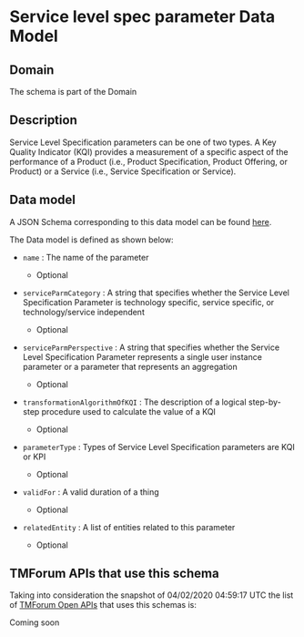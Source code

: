 # Service level spec parameter Data Model

## Domain

The  schema is part of the  Domain

## Description

Service Level Specification parameters can be one of two types. A Key Quality Indicator (KQI) 
provides a measurement of a specific aspect of the performance of a Product (i.e., Product 
Specification, Product Offering, or Product) or a Service (i.e., Service Specification or Service).

## Data model

A JSON Schema corresponding to this data model can be found
[here](https://github.com/tmforum-rand/schemas/blob/candidates/Service/ServiceLevelSpecParameter.schema.json).

The Data model is defined as shown below:

- `name` : The name of the parameter

  - Optional


- `serviceParmCategory` : A string that specifies whether the Service Level Specification Parameter is technology specific, service specific, or technology/service independent

  - Optional


- `serviceParmPerspective` : A string that specifies whether the Service Level Specification Parameter represents a single user instance parameter or a parameter that represents an aggregation

  - Optional


- `transformationAlgorithmOfKQI` : The description of a logical step-by-step procedure used to calculate the value of a KQI

  - Optional


- `parameterType` : Types of Service Level Specification parameters are KQI or KPI

  - Optional


- `validFor` : A valid duration of a thing

  - Optional


- `relatedEntity` : A list of entities related to this parameter

  - Optional






## TMForum APIs that use this schema

Taking into consideration the snapshot of 04/02/2020 04:59:17 UTC the list of [TMForum Open APIs](https://www.tmforum.org/open-apis/) that uses this schemas is:

Coming soon